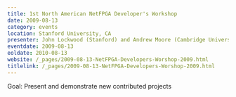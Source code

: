 ```yaml
---
title: 1st North American NetFPGA Developer's Workshop
date: 2009-08-13
category: events
location: Stanford University, CA
presenter: John Lockwood (Stanford) and Andrew Moore (Cambridge University)
eventdate: 2009-08-13
eoldate: 2010-08-13
website: /_pages/2009-08-13-NetFPGA-Developers-Worshop-2009.html
titlelink: /_pages/2009-08-13-NetFPGA-Developers-Worshop-2009.html
---
```


Goal: Present and demonstrate new contributed projects
